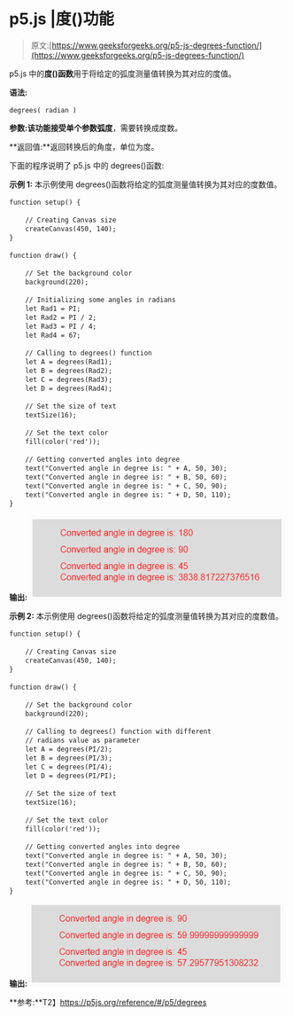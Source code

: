 # p5.js |度()功能

> 原文:[https://www.geeksforgeeks.org/p5-js-degrees-function/](https://www.geeksforgeeks.org/p5-js-degrees-function/)

p5.js 中的**度()函数**用于将给定的弧度测量值转换为其对应的度值。

**语法:**

```
degrees( radian )
```

**参数:**该功能接受单个参数**弧度**，需要转换成度数。

**返回值:**返回转换后的角度，单位为度。

下面的程序说明了 p5.js 中的 degrees()函数:

**示例 1:** 本示例使用 degrees()函数将给定的弧度测量值转换为其对应的度数值。

```
function setup() { 

    // Creating Canvas size
    createCanvas(450, 140); 
} 

function draw() { 

    // Set the background color 
    background(220); 

    // Initializing some angles in radians
    let Rad1 = PI; 
    let Rad2 = PI / 2; 
    let Rad3 = PI / 4; 
    let Rad4 = 67; 

    // Calling to degrees() function
    let A = degrees(Rad1);
    let B = degrees(Rad2);
    let C = degrees(Rad3);
    let D = degrees(Rad4);

    // Set the size of text 
    textSize(16); 

    // Set the text color 
    fill(color('red')); 

    // Getting converted angles into degree
    text("Converted angle in degree is: " + A, 50, 30);
    text("Converted angle in degree is: " + B, 50, 60);
    text("Converted angle in degree is: " + C, 50, 90);
    text("Converted angle in degree is: " + D, 50, 110);
} 
```

**输出:**
![](img/cabc11fa360c268289ad2a6a92fcee54.png)

**示例 2:** 本示例使用 degrees()函数将给定的弧度测量值转换为其对应的度数值。

```
function setup() { 

    // Creating Canvas size
    createCanvas(450, 140); 
} 

function draw() { 

    // Set the background color 
    background(220); 

    // Calling to degrees() function with different
    // radians value as parameter
    let A = degrees(PI/2);
    let B = degrees(PI/3);
    let C = degrees(PI/4);
    let D = degrees(PI/PI);

    // Set the size of text 
    textSize(16); 

    // Set the text color 
    fill(color('red')); 

    // Getting converted angles into degree
    text("Converted angle in degree is: " + A, 50, 30);
    text("Converted angle in degree is: " + B, 50, 60);
    text("Converted angle in degree is: " + C, 50, 90);
    text("Converted angle in degree is: " + D, 50, 110);
}  
```

**输出:**
![](img/0eb0ddef740a6610d039a87dc2a0309f.png)

**参考:**T2】https://p5js.org/reference/#/p5/degrees